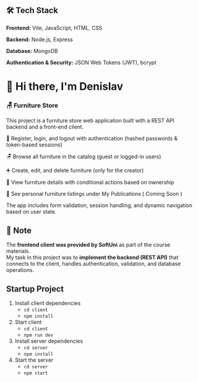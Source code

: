 ## 🛠 Tech Stack

**Frontend:** Vite, JavaScript, HTML, CSS

**Backend:** Node.js, Express

**Database:** MongoDB

**Authentication & Security:** JSON Web Tokens (JWT), bcrypt

# 👋 Hi there, I'm Denislav

### 🪑 Furniture Store

This project is a furniture store web application built with a REST API backend and a front-end client.

🔐 Register, login, and logout with authentication (hashed passwords & token-based sessions)

🪑 Browse all furniture in the catalog (guest or logged-in users)

➕ Create, edit, and delete furniture (only for the creator)

📄 View furniture details with conditional actions based on ownership

📂 See personal furniture listings under My Publications ( Coming Soon )

The app includes form validation, session handling, and dynamic navigation based on user state.

## 📌 Note

The **frontend client was provided by SoftUni** as part of the course materials.  
My task in this project was to **implement the backend (REST API)** that connects to the client, handles authentication, validation, and database operations.

## Startup Project

1. Install client dependencies
    - `cd client`
    - `npm install`
2. Start client
    - `cd client`
    - `npm run dev`
3. Install server dependencies
    - `cd server`
    - `npm install`
4. Start the server
    - `cd server`
    - `npm start`
